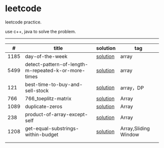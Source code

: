# leetcode

leetcode practice.

use c++, java to solve the problem.

---

| #    | title                                               | solution                                                     | tag                   |
| ---- | --------------------------------------------------- | ------------------------------------------------------------ | --------------------- |
| 1185 | day-of-the-week                                     | [solution](https://github.com/Veeupup/leetcode/blob/master/algorithms/1185_day-of-the-week.md) | array                 |
| 5499 | detect-pattern-of-length-m-repeated-k-or-more-times | [solution](https://github.com/Veeupup/leetcode/blob/master/algorithms/5499_detect-pattern-of-length-m-repeated-k-or-more-times.md) | array                 |
| 121  | best-time-to-buy-and-sell-stock                     | [solution](https://github.com/Veeupup/leetcode/blob/master/algorithms/121_best-time-to-buy-and-sell-stock.md) | array，DP             |
| 766  | 766_toeplitz-matrix                                 | [solution](https://github.com/Veeupup/leetcode/blob/master/algorithms/766_toeplitz-matrix.md) | Array                 |
| 1089 | duplicate-zeros                                     | [solution](https://github.com/Veeupup/leetcode/blob/master/algorithms/duplicate-zeros.md) | Array                 |
| 238  | product-of-array-except-self                        | [solution](https://github.com/Veeupup/leetcode/blob/master/algorithms/product-of-array-except-self.md) | Array                 |
| 1208 | get-equal-substrings-within-budget                  | [solution](https://github.com/Veeupup/leetcode/blob/master/algorithms/get-equal-substrings-within-budget.md) | Array,Sliding  Window |
|      |                                                     |                                                              |                       |
|      |                                                     |                                                              |                       |




